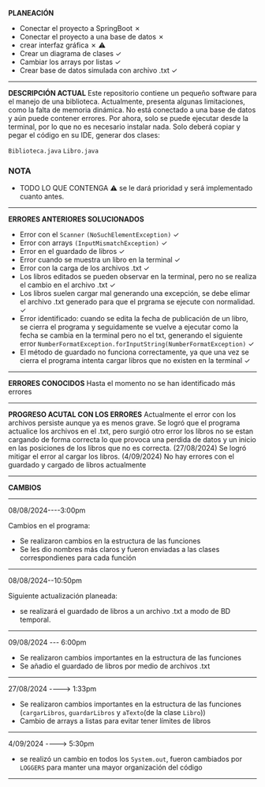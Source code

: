 
**PLANEACIÓN**
- Conectar el proyecto a SpringBoot &cross;
- Conectar el proyecto a una base de datos &cross; 
- crear interfaz gráfica &cross; :warning:
- Crear un diagrama de clases &check;
- Cambiar los arrays por listas &check;
- Crear base de datos simulada con archivo .txt &check;


________________________________________________________________________________


**DESCRIPCIÓN ACTUAL**
 Este repositorio contiene un pequeño software para el manejo de una biblioteca. Actualmente, presenta algunas limitaciones, como la falta de memoria dinámica. No está conectado a una base de datos y aún puede contener errores.
 Por ahora, solo se puede ejecutar desde la terminal, por lo que no es necesario instalar nada. Solo deberá copiar y pegar el código en su IDE, generar dos clases:

 `Biblioteca.java`
 `Libro.java`
### NOTA 
- TODO LO QUE CONTENGA :warning: se le dará prioridad y será implementado cuanto antes.

_________________________________________________________________________________

**ERRORES ANTERIORES SOLUCIONADOS**
- Error con el `Scanner` `(NoSuchElementException)` &check;
- Error con arrays `(InputMismatchException)` &check;
- Error en el guardado de libros &check;
- Error cuando se muestra un libro en la terminal &check;
- Error con la carga de los archivos .txt  &check;
- Los libros editados se pueden observar en la terminal, pero no se realiza el cambio en el archivo .txt &check;
- Los libros suelen cargar mal generando una excepción, se debe elimar el archivo .txt generado para que el prgrama se ejecute con normalidad. &check;
- Error identificado: cuando se edita la fecha de publicación de un libro, se cierra el programa y seguidamente se vuelve a ejecutar como la fecha se cambia en la terminal pero no el txt, generando el siguiente error `NumberFormatException.forInputString(NumberFormatException)` &check;
- El método de guardado no funciona correctamente, ya que una vez se cierra el programa
      intenta cargar libros que no existen en la terminal &check;



_________________________________________________________________________________

**ERRORES CONOCIDOS**
Hasta el momento no se han identificado más errores
__________________________________________________________________________________
**PROGRESO ACUTAL CON LOS ERRORES**
Actualmente el error con los archivos persiste aunque ya es menos grave.
Se logró que el programa actualice los archivos en el .txt, pero surgió otro error
los libros no se estan cargando de forma correcta lo que provoca una perdida de datos y un inicio en las posiciones de los libros que no es correcta.
(27/08/2024)
Se logró mitigar el error al cargar los libros.
(4/09/2024)
No hay errores con el guardado y cargado de libros actualmente


__________________________________________________________________________________

 **CAMBIOS**
__________________________________________________________  
08/08/2024----3:00pm

Cambios en el programa: 
- Se realizaron cambios en la estructura de las funciones
- Se les dio nombres más claros y fueron enviadas a las clases correspondienes para cada función

____________________________________________________________ 
08/08/2024--10:50pm

Siguiente actualización planeada:
- se realizará el guardado de libros a un archivo .txt a modo de BD temporal.

_________________________________________________________________________________

09/08/2024 --- 6:00pm

- Se realizaron cambios importantes en la estructura de las funciones
- Se añadio el guardado de libros por medio de archivos .txt

_____________________________________________________________________________________

27/08/2024 ----> 1:33pm

- Se realizaron cambios importantes en la estructura de las funciones (`cargarLibros`, `guardarLibros` y `aTexto`(de la clase `Libro`))
- Cambio de arrays a listas  para evitar tener límites de libros

_____________________________________________________________________________________

4/09/2024 ----> 5:30pm
- se realizó un cambio en todos los `System.out`, fueron cambiados por `LOGGERS` para manter una mayor organización del código

_____________________________________________________________________________________



